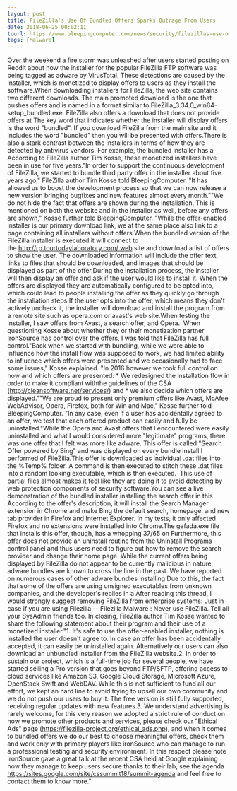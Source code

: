 ```yaml
---
layout: post
title: FileZilla's Use Of Bundled Offers Sparks Outrage From Users
date: 2018-06-25 00:02:11
tourl: https://www.bleepingcomputer.com/news/security/filezillas-use-of-bundled-offers-sparks-outrage-from-users/
tags: [Malware]
---
```

Over the weekend a fire storm was unleashed after users started posting on Reddit about how the installer for the popular FileZilla FTP software was being tagged as adware by VirusTotal. These detections are caused by the installer, which is monetized to display offers to users as they install the software.When downloading installers for FileZilla, the web site contains two different downloads. The main promoted download is the one that pushes offers and is named in a format similar to FileZilla_3.34.0_win64-setup_bundled.exe. FileZilla also offers a download that does not provide offers at The key word that indicates whether the installer will display offers is the word "bundled". If you download FileZilla from the main site and it includes the word "bundled" then you will be presented with offers.There is also a stark contrast between the installers in terms of how they are detected by antivirus vendors. For example, the bundled installer has a According to FileZilla author Tim Kosse, these monetized installers have been in use for five years."In order to support the continuous development of FileZilla, we started to bundle third party offer in the installer about five years ago," FileZilla author Tim Kosse told BleepingComputer. "It has allowed us to boost the development process so that we can now release a new version bringing bugfixes and new features almost every month.""We do not hide the fact that offers are shown during the installation. This is mentioned on both the website and in the installer as well, before any offers are shown," Kosse further told BleepingComputer. "While the offer-enabled installer is our primary download link, we at the same place also link to a page containing all installers without offers.When the bundled version of the FileZilla installer is executed it will connect to the http://rp.tourtodaylaboratory.com/ web site and download a list of offers to show the user. The downloaded information will include the offer text, links to files that should be downloaded, and images that should be displayed as part of the offer.During the installation process, the installer will then display an offer and ask if the user would like to install it. When the offers are displayed they are automatically configured to be opted into, which could lead to people installing the offer as they quickly go through the installation steps.If the user opts into the offer, which means they don't actively uncheck it, the installer will download and install the program from a remote site such as opera.com or avast's web site.When testing the installer, I saw offers from Avast, a search offer, and Opera.  When questioning Kosse about whether they or their monetization partner IronSource has control over the offers, I was told that FileZilla has full control."Back when we started with bundling, while we were able to influence how the install flow was supposed to work, we had limited ability to influence which offers were presented and we occasionally had to face some issues," Kosse explained. "In 2016 however we took full control on how and which offers are presented: * We redesigned the installation flow in order to make it compliant withthe guidelines of the CSA (http://cleansoftware.net/services/) and * we also decide which offers are displayed.""We are proud to present only premium offers like Avast, McAfee WebAdvisor, Opera, Firefox, both for Win and Mac," Kosse further told BleepingComputer. "In any case, even if a user has accidentally agreed to an offer, we test that each offered product can easily and fully be uninstalled."While the Opera and Avast offers that I encountered were easily uninstalled and what I would considered more "legitimate" programs, there was one offer that I felt was more like adware. This offer is called "Search Offer powered by Bing" and was displayed on every bundle install I performed of FileZilla.This offer is downloaded as individual .dat files into the %Temp% folder. A command is then executed to stitch these .dat files into a random looking executable, which is then executed.  This use of partial files almost makes it feel like they are doing it to avoid detecting by web protection components of security software.You can see a live demonstration of the bundled installer installing the search offer in this According to the offer's description, it will install the Search Manager extension in Chrome and make Bing the default search, homepage, and new tab provider in Firefox and Internet Explorer. In my tests, it only affected Firefox and no extensions were installed into Chrome.The gefada.exe file that installs this offer, though, has a whopping 37/65 on Furthermore, this offer does not provide an uninstall routine from the Uninstall Programs control panel and thus users need to figure out how to remove the search provider and change their home page. While the current offers being displayed by FileZilla do not appear to be currently malicious in nature, adware bundles are known to cross the line in the past. We have reported on numerous cases of other adware bundles installing Due to this, the fact that some of the offers are using unsigned executables from unknown companies, and the developer's replies in a After reading this thread, I would strongly suggest removing FileZilla from enterprise systems: Just in case if you are using Filezilla -- Filezilla Malware : Never use FileZilla. Tell all your SysAdmin friends too. In closing, FileZilla author Tim Kosse wanted to share the following statement about their program and their use of a monetized installer."1. It's safe to use the offer-enabled installer, nothing is installed the user doesn't agree to. In case an offer has been accidentally accepted, it can easily be uninstalled again. Alternatively our users can also download an unbundled installer from the FileZilla website.2. In order to sustain our project, which is a full-time job for several people, we have started selling a Pro version that goes beyond FTP/SFTP, offering access to cloud services like Amazon S3, Google Cloud Storage, Microsoft Azure, OpenStack Swift and WebDAV. While this is not sufficient to fund all our effort, we kept an hard line to avoid trying to upsell our own community and we do not push our users to buy it. The free version is still fully supported, receiving regular updates with new features.3. We understand advertising is rarely welcome, for this very reason we adopted a strict rule of conduct on how we promote other products and services, please check our "Ethical Ads" page (https://filezilla-project.org/ethical_ads.php), and when it comes to bundled offers we do our best to choose meaningful offers, check them and work only with primary players like ironSource who can manage to run a professional testing and security environment. In this respect please note ironSource gave a great talk at the recent CSA held at Google explaining how they manage to keep users secure thanks to their lab, see the agenda https://sites.google.com/site/cssummit18/summit-agenda and feel free to contact them to know more."